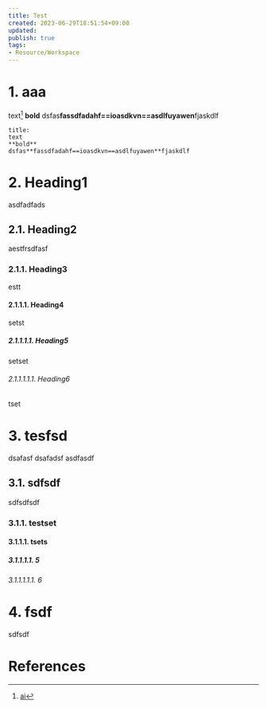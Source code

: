 ```yaml
---
title: Test
created: 2023-06-29T18:51:54+09:00
updated: 
publish: true
tags:
- Resource/Workspace
---
```


# 1. aaa
text[^1]
**bold**
dsfas**fassdfadahf==ioasdkvn==asdlfuyawen**fjaskdlf

```ad-quote
title: 
text
**bold**
dsfas**fassdfadahf==ioasdkvn==asdlfuyawen**fjaskdlf
```
# 2. Heading1
asdfadfads

## 2.1. Heading2
aestfrsdfasf

### 2.1.1. Heading3
estt

#### 2.1.1.1. Heading4
setst

##### 2.1.1.1.1. Heading5
setset

###### 2.1.1.1.1.1. Heading6

tset


# 3. tesfsd
dsafasf
dsafadsf
asdfasdf

## 3.1. sdfsdf
sdfsdfsdf

### 3.1.1. testset

#### 3.1.1.1. tsets

##### 3.1.1.1.1. 5
###### 3.1.1.1.1.1. 6
# 4. fsdf
 sdfsdf

# References
[^1]: [ai](https://chat.openai.com/)